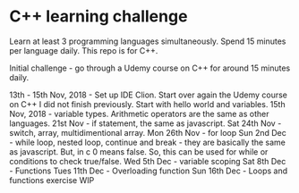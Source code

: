 # C++ learning challenge

Learn at least 3 programming languages simultaneously.
Spend 15 minutes per language daily.
This repo is for C++.

Initial challenge - go through a Udemy course on C++ for around 15 minutes daily.

13th - 15th Nov, 2018 - Set up IDE Clion. Start over again the Udemy course on C++ I did not finish previously. Start with hello world and variables.
15th Nov, 2018 - variable types. Arithmetic operators are the same as other languages.
21st Nov - if statement, the same as javascript.
Sat 24th Nov - switch, array, multidimentional array.
Mon 26th Nov - for loop
Sun 2nd Dec - while loop, nested loop, continue and break - they are basically the same as javascript. But, in c 0 means false. So, this can be used for while or conditions to check true/false.
Wed 5th Dec - variable scoping
Sat 8th Dec - Functions
Tues 11th Dec - Overloading function
Sun 16th Dec - Loops and functions exercise WIP
